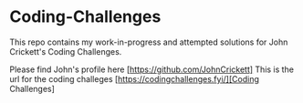 # Coding-Challenges
This repo contains my work-in-progress and attempted solutions for John Crickett's Coding Challenges.

Please find John's profile here [https://github.com/JohnCrickett]
This is the url for the coding challeges [https://codingchallenges.fyi/][Coding Challenges]



